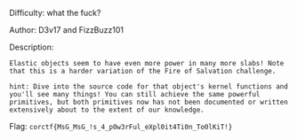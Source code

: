 Difficulty: what the fuck?

Author: D3v17 and FizzBuzz101

Description:
```
Elastic objects seem to have even more power in many more slabs! Note that this is a harder variation of the Fire of Salvation challenge.

hint: Dive into the source code for that object's kernel functions and you'll see many things! You can still achieve the same powerful primitives, but both primitives now has not been documented or written extensively about to the extent of our knowledge.
```

Flag: `corctf{MsG_MsG_!s_4_p0w3rFul_eXpl0it4Ti0n_To0lKiT!}`

